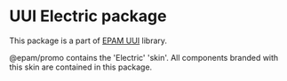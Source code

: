 # UUI Electric package

This package is a part of [EPAM UUI](https://github.com/epam/UUI) library.

@epam/promo contains the 'Electric' 'skin'. All components branded with this skin are contained in this package.